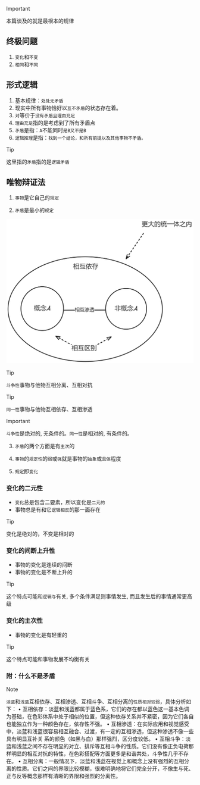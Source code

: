 > [!IMPORTANT]
> 本篇谈及的就是最根本的规律

## 终极问题

1. `变化`和`不变`
2. `相同`和`不同`

## 形式逻辑

1. 基本规律：`处处无矛盾`
2. 现实中所有事物恰好以`互不矛盾`的状态存在着。
3. `对`等价于`没有矛盾且理由充足`
4. `理由充足`指的是考虑到了所有矛盾点
5. `矛盾`是指：`A`不能同时`是B又不是B`
6. `逻辑推理`是指：`找到一个结论，和所有前提以及其他事物不矛盾。`

> [!TIP]
> 这里指的`矛盾`指的是`逻辑矛盾`

## 唯物辩证法

1. `事物`是它自己的`规定`

2. `矛盾`是最小的`规定`

<img src="../images/conflict.png" width="900">

> [!TIP]
> `斗争性`事物与他物互相分离、互相对抗

> [!TIP]
> `同一性`事物与他物互相依存、互相渗透

> [!IMPORTANT]
> `斗争性`是绝对的, 无条件的。`同一性`是相对的, 有条件的。

3. `矛盾`的两个方面是有`主次`的

4. `事物`的`规定性`的`弱`或`强`就是事物的`抽象`或`具体`程度

5. `规定`即`变化`

### 变化的二元性

- `变化`总是包含二要素，所以变化是`二元的`
- 事物总是有和它`逻辑相反`的那一面存在

> [!TIP]
> 变化是绝对的，不变是相对的

### 变化的间断上升性

- 事物的变化是连续的间断
- 事物的变化是不断上升的

> [!TIP]
> 这个特点可能和`逻辑与`有关, 多个条件满足则事情发生, 而且发生后的事情通常更高级

### 变化的主次性

- 事物的变化是有轻重的

> [!TIP]
> 这个特点可能和事物发展不均衡有关

### 附：什么不是矛盾

> [!NOTE]
> `淡蓝`和`浅蓝`互相依存、互相渗透、互相斗争、互相分离的`性质相对较弱`，具体分析如下：
> • 互相依存：淡蓝和浅蓝都属于蓝色系，它们的存在都以蓝色这一基本色调为基础，在色彩体系中处于相似的位置，但这种依存关系并不紧密，因为它们各自也能独立作为一种颜色存在，依存性不强。
> • 互相渗透：在实际应用和视觉感受中，淡蓝和浅蓝很容易相互融合、过渡，有一定的互相渗透，但这种渗透不像一些具有明显互补关
系的颜色（如黑与白）那样强烈，区分度较低。
> • 互相斗争：淡蓝和浅蓝之间不存在明显的对立、排斥等互相斗争的性质。它们没有像正负电荷那样明显的相互对抗的特性，在色彩搭配等方面更多是和谐共处，斗争性几乎不存在。
> • 互相分离：一般情况下，淡蓝和浅蓝在视觉上和概念上没有强烈的互相分离的性质。它们之间的界限比较模糊，很难明确地将它们完全分开，不像生与死、正与反等概念那样有清晰的界限和强烈的分离性。
